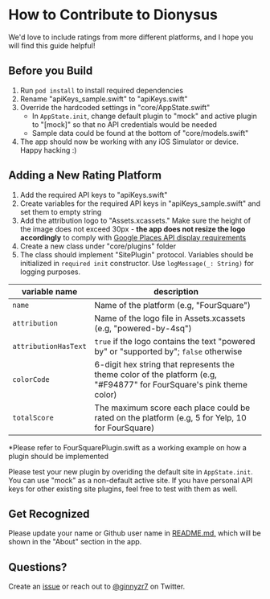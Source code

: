 # How to Contribute to Dionysus

We'd love to include ratings from more different platforms, and I hope you will find this guide helpful!

## Before you Build

1. Run `pod install` to install required dependencies
2. Rename "apiKeys_sample.swift" to "apiKeys.swift"
3. Override the hardcoded settings in "core/AppState.swift"
	- In `AppState.init`, change default plugin to "mock" and active plugin to "\[mock\]" so that no API credentials would be needed
	- Sample data could be found at the bottom of "core/models.swift"
4. The app should now be working with any iOS Simulator or device. Happy hacking :)

## Adding a New Rating Platform

1. Add the required API keys to "apiKeys.swift"
2. Create variables for the required API keys in "apiKeys_sample.swift" and set them to empty string
3. Add the attribution logo to "Assets.xcassets." Make sure the height of the image does not exceed 30px - **the app does not resize the logo accordingly** to comply with [Google Places API display requirements](https://developers.google.com/places/web-service/policies)
4. Create a new class under "core/plugins" folder
5. The class should implement "SitePlugin" protocol. Variables should be initialized in `required init` constructor. Use `logMessage(_: String)` for logging purposes.

variable name | description
--- | ---
`name` | Name of the platform (e.g, "FourSquare")
`attribution` | Name of the logo file in Assets.xcassets (e.g, "powered-by-4sq")
`attributionHasText` | `true` if the logo contains the text "powered by" or "supported by"; `false` otherwise
`colorCode` | 6-digit hex string that represents the theme color of the platform (e.g, "#F94877" for FourSquare's pink theme color)
`totalScore` | The maximum score each place could be rated on the platform (e.g, 5 for Yelp, 10 for FourSquare)

\*Please refer to FourSquarePlugin.swift as a working example on how a plugin should be implemented

Please test your new plugin by overiding the default site in `AppState.init`. You can use "mock" as a non-default active site. If you have personal API keys for other existing site plugins, feel free to test with them as well.

## Get Recognized

Please update your name or Github user name in [README.md,](https://github.com/huangginny/Dionysa/blob/master/README.md) which will be shown in the "About" section in the app.

## Questions?

Create an [issue](https://github.com/huangginny/Dionysa/issues) or reach out to [@ginnyzr7](https://twitter.com/ginnyzr7) on Twitter.